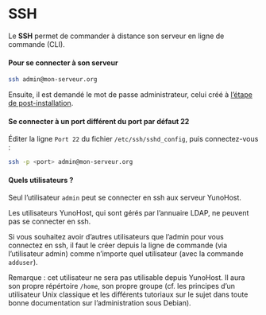 # SSH
Le **SSH** permet de commander à distance son serveur en ligne de commande (CLI).

#### Pour se connecter à son serveur
```bash
ssh admin@mon-serveur.org
```
Ensuite, il est demandé le mot de passe administrateur, celui créé à [l’étape de post-installation](postinstall_fr).

#### Se connecter à un port différent du port par défaut 22
Éditer la ligne `Port 22` du fichier `/etc/ssh/sshd_config`, puis connectez-vous :
```bash
ssh -p <port> admin@mon-serveur.org
```

#### Quels utilisateurs ?
Seul l’utilisateur `admin` peut se connecter en ssh aux serveur YunoHost. 

Les utilisateurs YunoHost, qui sont gérés par l’annuaire LDAP, ne peuvent pas se connecter en ssh.

Si vous souhaitez avoir d’autres utilisateurs que l’admin pour vous connectez en ssh, il faut le créer depuis la ligne de commande (via l’utilisateur admin) comme n’importe quel utilisateur (avec la commande `adduser`).

Remarque : cet utilisateur ne sera pas utilisable depuis YunoHost. Il aura son propre répértoire `/home`, son propre groupe (cf. les principes d’un utilisateur Unix classique et les différents tutoriaux sur le sujet dans toute bonne documentation sur l’administration sous Debian).
